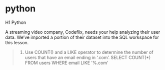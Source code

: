 # python


H1 Python


A streaming video company, Codeflix, needs your help analyzing their user data. We’ve imported a portion of their dataset into the SQL workspace for this lesson.

>1. Use COUNT() and a LIKE operator to determine the number of users that have an email ending in ‘.com’.
SELECT COUNT(*)
FROM users
WHERE email LIKE '%.com'

